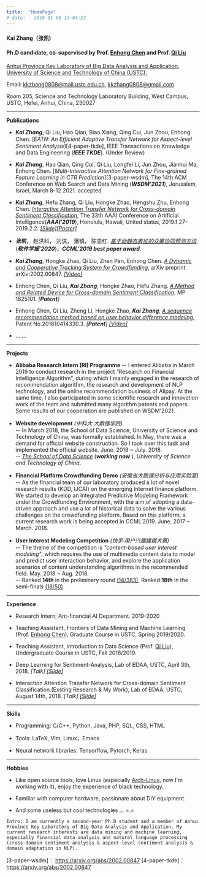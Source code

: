 ```yaml
---
title:  "HomePage"
# date:   2016-01-08 15:04:23
---
```


#### Kai Zhang（张凯)<br>
#### Ph.D candidate, co-supervised by Prof. [<u>Enhong Chen</u>][url-chen] and Prof. [<u>Qi Liu</u>][url-liu]<br>

[<u>Anhui Province Key Laboratory of Big Data Analysis and Application,</u>][1-bigdata-lab]<br>
[<u>University of Science and Technology of China </u>(<u>USTC</u>).][2-USTC]

Email: [<u>kkzhang0808</u>@<u>mail.ustc.edu.cn</u>][3-mail],   [<u>kkzhang0808<u>@</u>gmail.com</u>][4-gmail]
<!-- Email: [sa517494@mail.ustc.edu.cn][sa517494],   [kkzhang0808@gmail.com][gmail] -->

Room 205, Science and Technology Laboratory Building, West Campus,  
USTC, Hefei, Anhui, China, 230027

* * *  
<!-- 上面空1行，下面空2行！ -->

**Publications**
- _**Kai Zhang**_, Qi Liu, Hao Qian, Biao Xiang, Qing Cui, Jun Zhou, Enhong Chen. [_EATN: An Efﬁcient Adaptive Transfer Network for Aspect-level Sentiment Analysis_][4-paper-tkde], IEEE Transactions on Knowledge and Data Engineering (_**IEEE TKDE**_). (Under Review)

- _**Kai Zhang**_, Hao Qian, Qing Cui, Qi Liu, Longfei Li, Jun Zhou, Jianhui Ma, Enhong Chen. [_Multi-Interactive Attention Network for Fine-grained Feature Learning in CTR Prediction_][3-paper-wsdm], The 14th ACM Conference on Web Search and Data Mining (_**WSDM'2021**_), Jerusalem, Israel, March 8-12 2021. accepted

- _**Kai Zhang**_, Hefu Zhang, Qi Liu, Hongke Zhao, Hengshu Zhu, Enhong Chen. [_Interactive Attention Transfer Network for Cross-domain Sentiment Classification_][1-paper-aaai], The 33th AAAI Conference on Artificial Intelligence(_**AAAI'2019**_), Honolulu, Hawaii, United states, 2019.1.27-2019.2.2. [_[Slide]_][1-paper-aaai-slide][_[Poster]_][1-paper-aaai-poster]

- _**张凯**_， 赵洪科， 刘淇， 潘镇， 陈恩红. [_基于动静态表征的众筹协同预测方法_][soft], (_**软件学报'2020**_)，_**CCML'2019 best paper award**_.

- _**Kai Zhang**_, Hongke Zhao, Qi Liu, Zhen Pan, Enhong Chen. [_A Dynamic and Cooperative Tracking System for Crowdfunding_][2-paper-icde], arXiv preprint arXiv:2002.00847. [_[Video]_][2-paper-icde-video]

- Enhong Chen, Qi Liu, _**Kai Zhang**_, Hongke Zhao, Hefu Zhang. [_A Method and Related Device for Cross-domain Sentiment Classification_][3-patent-aaai], MP 1825101. _[**Patent**]_

- Enhong Chen, Qi Liu, Zheng Li, Hongke Zhao, _**Kai Zhang**_, [_A sequence recommendation method based on user behavior difference modeling_][4-patent-kdd], Patent No.201810414330.3. _[**Patent**]_ [_[Video]_][5-patent-kdd-video]

- … …

* * * 
<!-- 上面空1行，下面空2行！ -->


**Projects**
- **Alibaba Research Intern (RI) Programme**
-- I entered Alibaba in March 2019 to conduct research in the project “Research on Financial Intelligence Algorithm”, during which I mainly engaged in the research of recommendation algorithm, the research and development of NLP technology, and the online recommendation business of Alipay. At the same time, I also participated in some scientific research and innovation work of the team and submitted many algorithm patents and papers. Some results of our cooperation are published on WSDM'2021. 

- **Website development** _(中科大∙大数据学院)_<br>
-- In March 2018, the School of Data Science, University of Science and Technology of China, was formally established. In May, there was a demand for official website construction. So I took over this task and implemented the official website. June. 2018 ~ July. 2018.<br>
-- [_The School of Data Science_][1-bigdata] (_**working now**_ ), _University of Science and Technology of China_.

- **Financial Platform Crowdfunding Demo** _(安徽省大数据分析与应用实验室)_<br>
-- As the financial team of our laboratory produced a lot of novel research results (KDD, IJCAI) on the emerging Internet finance platform. We started to develop an Integrated Predictive Modeling Framework under the Crowdfunding Environment, with the aim of adopting a data-driven approach and use a lot of historical data to solve the various challenges on the crowdfunding platform. Based on this platform, a current research work is being accepted in CCML’2019. June. 2017 ~ March. 2018. 

- **User Interest Modeling Competition** _(快手∙用户兴趣建模大赛)_<br>
-- The theme of the competition is _"content-based user interest modeling"_, which requires the use of multimedia content data to model and predict user interaction behavior, and explore the application scenarios of content understanding algorithms in the recommended field. May. 2018 ~ Aug. 2018. <br>
-- Ranked **14th** in the preliminary round [(14/383)][2-competition-first], Ranked **18th** in the semi-finals [(18/50)][2-competition-second].

* * * 
<!-- 上面空1行，下面空2行！ -->


**Experience**
- Research intern, Ant-financial AI Department. 2019-2020

- Teaching Assistant, Frontiers of Data Mining and Machine Learning (Prof. [Enhong Chen][url-chen]), Graduate Course in USTC, Spring 2019/2020.

- Teaching Assistant, Introduction to Data Science (Prof. [Qi Liu][1-liuqi]), Undergraduate Course in USTC, Fall 2018/2019.

- Deep Learning for Sentiment-Analysis, Lab of BDAA, USTC, April 3th, 2018. _[Talk]_ [_[Slide]_][2-Sentiment]

- Interaction Attention Transfer Network for Cross-domain Sentiment Classification.(Exsting Research & My Work), Lab of BDAA, USTC, August 14th, 2018. _[Talk]_ [_[Slide]_][3-Interactive]

* * * 
<!-- 上面空1行，下面空2行！ -->
**Skills**
- Programming:  C/C++, Python, Java, PHP, SQL, CSS, HTML         

- Tools:  LaTeX, Vim, Linux，Emacs

- Neural network libraries: Tensorflow, Pytorch, Keras


* * *
**Hobbies**
- Like open source tools, love Linux (especially [Arch-Linux][1-arch], now I'm working with it), enjoy the experience of black technology.

- Familiar with computer hardware, passionate about DIY equipment.

- And some useless but cool technologies ... =.=

<!-- Intro: I am currently a second-year graduate student and a member of [Anhui Province Key Laboratory of Big Data Analysis and Application][1-bigdata]. My current research interests are data mining and machine learning, especially financial data analysis and natural language processing. -->
``` 
Intro: I am currently a second-year Ph.D student and a member of Anhui Province Key Laboratory of Big Data Analysis and Application. My current research interests are data mining and machine learning, especially financial data analysis and natural language processing (cross-domain sentiment analysis & aspect-level sentiment analysis & domain adaptation in NLP).
```


<!-- -------------------------------------------------------------------------------------------链接_Info -->
[1-bigdata-lab]:  http://bigdata.ustc.edu.cn/
[2-USTC]:  http://www.ustc.edu.cn/
[3-mail]:  mailto:kkzhang0808@mail.ustc.edu.cn
[4-gmail]:  mailto:kkzhang0808@gmail.com

[url-chen]: http://staff.ustc.edu.cn/~cheneh/
[url-liu]: http://staff.ustc.edu.cn/~qiliuql/

[soft]: http://www.jos.org.cn/html/2020/4/5921.htm

<!-- -------------------------------------------------------------------------------------------链接_Publications -->
[1-paper-aaai]:    https://drive.google.com/file/d/1ly16bcOwTjgcogafxMqh0xYBpIniVOSb/view?usp=sharing
[1-paper-aaai-slide]:   https://drive.google.com/open?id=1n-t9h_Rm5PzkSCOUtKBjSDtGItEyuJuO
[1-paper-aaai-poster]:  https://drive.google.com/open?id=16JgBW1cbQn6g4qPoWMm9dfxBZ6AachUv
[2-paper-icde]:    https://arxiv.org/pdf/2002.00847.pdf
[2-paper-icde-video]:   https://www.youtube.com/watch?v=ZV9kWKkX7Z8
[3-patent-aaai]:   https://drive.google.com/open?id=1tpVaexAJwHwhNcR2ic_VdJMXcWXwIGTY

[4-patent-kdd]:    http://www.soopat.com/Patent/201810414330
[5-patent-kdd-video]:   https://www.youtube.com/watch?v=GJDuBoDlMQw

[3-paper-wsdm]： https://arxiv.org/abs/2002.00847
[4-paper-tkde]： https://arxiv.org/abs/2002.00847




<!-- -------------------------------------------------------------------------------------------链接_Experience -->
[1-liuqi]:    http://staff.ustc.edu.cn/~qiliuql/

[2-Sentiment]:      https://drive.google.com/open?id=1wD3yjzNJckml6KVdLWYAqRPuSoAvHQig
[3-Interactive]:    https://drive.google.com/open?id=1nbIaSMvJ6X8qb4V5o78rSqxhHqK7cBef




<!-- -------------------------------------------------------------------------------------------链接_Projects -->
[1-arch]:   https://www.archlinux.org/





<!-- -------------------------------------------------------------------------------------------链接_Projects -->
[1-bigdata]:    http://sds.ustc.edu.cn/
[2-competition-first]:    https://www.kesci.com/home/competition/5ad306e633a98340e004f8d1/leaderboard/1
[2-competition-second]:    https://www.kesci.com/home/competition/5ad306e633a98340e004f8d1/leaderboard/0

